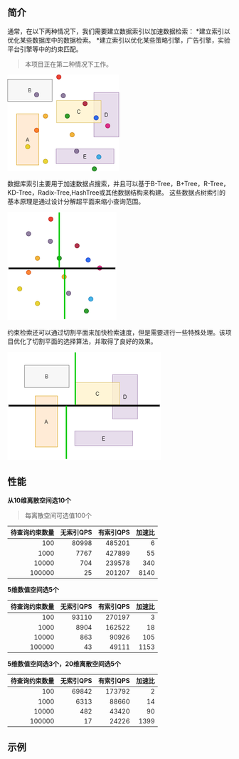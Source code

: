 ## 简介

通常，在以下两种情况下，我们需要建立数据索引以加速数据检索：
*建立索引以优化某些数据库中的数据检索。
*建立索引以优化某些策略引擎，广告引擎，实验平台引擎等中的约束匹配。

>本项目正在第二种情况下工作。

![avatar](https://github.com/boostlearn/go-kd-segment-tree/raw/master/doc/index_common.png)

数据库索引主要用于加速数据点搜索，并且可以基于B-Tree，B+Tree，R-Tree，KD-Tree，Radix-Tree,HashTree或其他数据结构来构建。
这些数据点树索引的基本原理是通过设计分解超平面来缩小查询范围。

![avatar](https://github.com/boostlearn/go-kd-segment-tree/raw/master/doc/point_index.png)

约束检索还可以通过切割平面来加快检索速度，但是需要进行一些特殊处理。该项目优化了切割平面的选择算法，并取得了良好的效果。

![avatar](https://github.com/boostlearn/go-kd-segment-tree/raw/master/doc/segment_index.png)

## 性能

**从10维离散空间选10个**
>每离散空间可选值100个

|待查询约束数量|无索引QPS|有索引QPS|加速比|
|----:|----:|---:|----:|
|100|80998|485201|6|
|1000|7767|427899|55|
|10000|704|239578|340|
|100000|25|201207|8140|

**5维数值空间选5个**

|待查询约束数量|无索引QPS|有索引QPS|加速比|
|----:|----:|---:|----:|
|100|93110|270197|3|
|1000|8904|162522|18|
|10000|863|90926|105|
|100000|43|49111|1153|

**5维数值空间选3个，20维离散空间选5个**

|待查询约束数量|无索引QPS|有索引QPS|加速比|
|----:|----:|---:|----:|
|100|69842|173792|2|
|1000|6313|88660|14|
|10000|482|43420|90|
|100000|17|24226|1399|

## 示例
